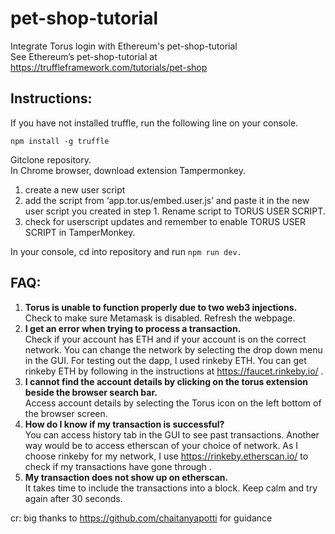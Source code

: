 # pet-shop-tutorial
Integrate Torus login with Ethereum's pet-shop-tutorial\
See Ethereum’s pet-shop-tutorial at https://truffleframework.com/tutorials/pet-shop

## Instructions:
If you have not installed truffle, run the following line on your console.
```
npm install -g truffle
```

Gitclone repository.\
In Chrome browser, download extension Tampermonkey.
1. create a new user script 
2. add the script from ‘app.tor.us/embed.user.js’ and paste it in the new user script you created in step 1. Rename script to TORUS USER SCRIPT.
3. check for userscript updates and remember to enable TORUS USER SCRIPT in TamperMonkey.

In your console, cd into repository and run ```npm run dev.```



## FAQ:
1.	**Torus is unable to function properly due to two web3 injections.**\
Check to make sure Metamask is disabled. Refresh the webpage.
2.	**I get an error when trying to process a transaction.**\
Check if your account has ETH and if your account is on the correct network. You can change the network by selecting the drop down menu in the GUI. For testing out the dapp, I used rinkeby ETH. You can get rinkeby ETH by following in the instructions at https://faucet.rinkeby.io/ .
3.	**I cannot find the account details by clicking on the torus extension beside the browser search bar.**\
Access account details by selecting the Torus icon on the left bottom of the browser screen.
4.	**How do I know if my transaction is successful?**\
You can access history tab in the GUI to see past transactions. Another way would be to access etherscan of your choice of network. As I choose rinkeby for my network, I use https://rinkeby.etherscan.io/ to check if my transactions have gone through .
5.	**My transaction does not show up on etherscan.**\
It takes time to include the transactions into a block. Keep calm and try again after 30 seconds.


cr:
big thanks to https://github.com/chaitanyapotti for guidance
